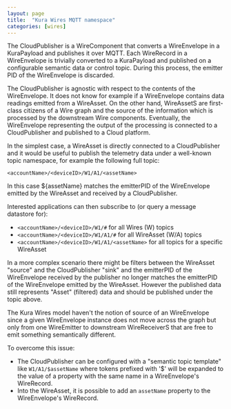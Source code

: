 ```yaml
---
layout: page
title:  "Kura Wires MQTT namespace"
categories: [wires]
---
```


The CloudPublisher is a WireComponent that converts a WireEnvelope in a KuraPayload and publishes it over MQTT. Each WireRecord in a WireEnvelope is trivially converted to a KuraPayload and published on a configurable semantic data or control topic. During this process, the emitter PID of the WireEnvelope is discarded.

The CloudPublisher is agnostic with respect to the contents of the WireEnvelope. It does not know for example if a WireEnvelope contains data readings emitted from a WireAsset. On the other hand, WireAssetS are first-class citizens of a Wire graph and the source of the information which is processed by the downstream Wire components. Eventually, the WireEnvelope representing the output of the processing is connected to a CloudPublisher and published to a Cloud platform.

In the simplest case, a WireAsset is directly connected to a CloudPublisher and it would be useful to publish the telemetry data under a well-known topic namespace, for example the following full topic:

``<accountName>/<deviceID>/W1/A1/<assetName>``

In this case ${assetName} matches the emitterPID of the WireEnvelope emitted by the WireAsset and received by a CloudPublisher.

Interested applications can then subscribe to (or query a message datastore for):

* ``<accountName>/<deviceID>/W1/#``  for all Wires (W) topics
* ``<accountName>/<deviceID>/W1/A1/#`` for all WireAsset (W/A) topics
* ``<accountName>/<deviceID>/W1/A1/<assetName>`` for all topics for a specific WireAsset

In a more complex scenario there might be filters between the WireAsset "source" and the CloudPublisher "sink" and the emitterPID of the WireEnvelope received by the publisher no longer matches the emitterPID of the WireEnvelope emitted by the WireAsset. However the published data still represents "Asset" (filtered) data and should be published under the topic above.

The Kura Wires model haven't the notion of source of an WireEnvelope since a given WireEnvelope instance does not move across the graph but only from one WireEmitter to downstream WireReceiverS that are free to emit something semantically different.

To overcome this issue:

* The CloudPublisher can be configured with a "semantic topic template" like ``W1/A1/$assetName`` where tokens prefixed with '$' will be expanded to the value of a property with the same name in a WireEnvelope's WireRecord.
* Into the WireAsset, it is possible to add an ``assetName`` property to the WireEnvelope's WireRecord.
